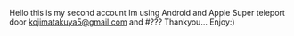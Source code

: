 Hello this is my second account
Im using Android and Apple
Super teleport door
kojimatakuya5@gmail.com     and     #???
Thankyou...
Enjoy:)
